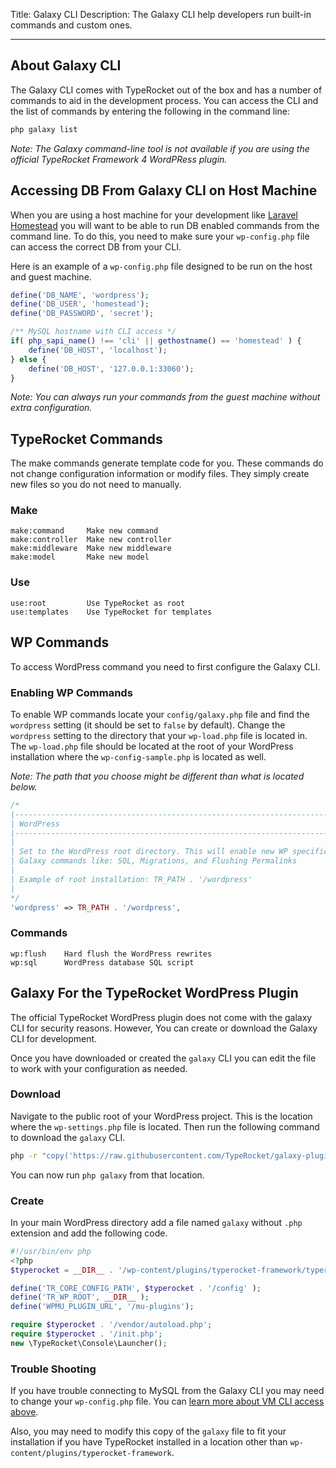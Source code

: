 Title: Galaxy CLI
Description: The Galaxy CLI help developers run built-in commands and custom ones. 

---

## About Galaxy CLI

The Galaxy CLI comes with TypeRocket out of the box and has a number of commands to aid in the development process. You can access the CLI and the list of commands by entering the following in the command line:

```bash
php galaxy list
```

*Note: The Galaxy command-line tool is not available if you are using the official TypeRocket Framework 4 WordPRess plugin.*


## Accessing DB From Galaxy CLI on Host Machine

When you are using a host machine for your development like [Laravel Homestead](https://github.com/laravel/homestead) you will want to be able to run DB enabled commands from the command line. To do this, you need to make sure your `wp-config.php` file can access the correct DB from your CLI.

Here is an example of a `wp-config.php` file designed to be run on the host and guest machine.

```php
define('DB_NAME', 'wordpress');
define('DB_USER', 'homestead');
define('DB_PASSWORD', 'secret');

/** MySQL hostname with CLI access */
if( php_sapi_name() !== 'cli' || gethostname() == 'homestead' ) {
    define('DB_HOST', 'localhost');
} else {
    define('DB_HOST', '127.0.0.1:33060');
}
```

*Note: You can always run your commands from the guest machine without extra configuration.*

## TypeRocket Commands

The make commands generate template code for you. These commands do not change configuration information or modify files. They simply create new files so you do not need to manually.

### Make

```
make:command     Make new command
make:controller  Make new controller
make:middleware  Make new middleware
make:model       Make new model
```

### Use

```
use:root         Use TypeRocket as root
use:templates    Use TypeRocket for templates
```

## WP Commands

To access WordPress command you need to first configure the Galaxy CLI.

### Enabling WP Commands

To enable WP commands locate your `config/galaxy.php` file and find the `wordpress` setting (it should be set to `false` by default). Change the `wordpress` setting to the directory that your `wp-load.php` file is located in. The `wp-load.php` file should be located at the root of your WordPress installation where the `wp-config-sample.php` is located as well.

*Note: The path that you choose might be different than what is located below.*

```php
/*
|--------------------------------------------------------------------------
| WordPress
|--------------------------------------------------------------------------
|
| Set to the WordPress root directory. This will enable new WP specific
| Galaxy commands like: SQL, Migrations, and Flushing Permalinks
|
| Example of root installation: TR_PATH . '/wordpress'
|
*/
'wordpress' => TR_PATH . '/wordpress',
```

### Commands

```
wp:flush    Hard flush the WordPress rewrites
wp:sql      WordPress database SQL script
```

## Galaxy For the TypeRocket WordPress Plugin

The official TypeRocket WordPress plugin does not come with the galaxy CLI for security reasons. However, You can create or download the Galaxy CLI for development.

Once you have downloaded or created the `galaxy` CLI you can edit the file to work with your configuration as needed.

### Download

Navigate to the public root of your WordPress project. This is the location where the `wp-settings.php` file is located. Then run the following command to download the `galaxy` CLI.

```bash
php -r "copy('https://raw.githubusercontent.com/TypeRocket/galaxy-plugin/master/galaxy', 'galaxy');"
```

You can now run `php galaxy` from that location.

### Create

In your main WordPress directory add a file named `galaxy` without `.php` extension and add the following code.

```php
#!/usr/bin/env php
<?php
$typerocket = __DIR__ . '/wp-content/plugins/typerocket-framework/typerocket';

define('TR_CORE_CONFIG_PATH', $typerocket . '/config' );
define('TR_WP_ROOT', __DIR__ );
define('WPMU_PLUGIN_URL', '/mu-plugins');

require $typerocket . '/vendor/autoload.php';
require $typerocket . '/init.php';
new \TypeRocket\Console\Launcher();
```

### Trouble Shooting

If you have trouble connecting to MySQL from the Galaxy CLI you may need to change your `wp-config.php` file. You can [learn more about VM CLI access above](https://typerocket.com/docs/v4/galaxy-cli/#section-accessing-db-from-galaxy-cli-on-host-machine).

Also, you may need to modify this copy of the `galaxy` file to fit your installation if you have TypeRocket installed in a location other than `wp-content/plugins/typerocket-framework`.